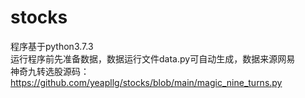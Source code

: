 # stocks 
程序基于python3.7.3  
运行程序前先准备数据，数据运行文件data.py可自动生成，数据来源网易  
神奇九转选股源码：https://github.com/yeapllg/stocks/blob/main/magic_nine_turns.py
